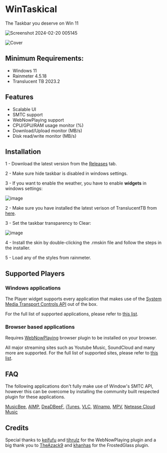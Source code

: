 # WinTaskical
The Taskbar you deserve on Win 11

![Screenshot 2024-02-20 005145](https://github.com/Meti0X7CB/WinTaskical/assets/8690114/e589b600-d6bd-47da-ac04-7f323736dcdd)

![Cover](https://github.com/Meti0X7CB/WinTaskical/assets/8690114/9ee08c83-12bf-4911-b794-dd3b13e60011)

## Minimum Requirements:
- Windows 11
- Rainmeter 4.5.18
- Translucent TB 2023.2

## Features
- Scalable UI
- SMTC support
- WebNowPlaying support
- CPU/GPU/RAM usage monitor (%)
- Download/Upload monitor (MB/s)
- Disk read/write monitor (MB/s)

## Installation
1 - Download the latest version from the [Releases](https://github.com/Meti0X7CB/WinTaskical/releases) tab.

2 - Make sure hide taskbar is disabled in windows settings.

3 - If you want to enable the weather, you have to enable __widgets__ in windows settings:

![image](https://github.com/Meti0X7CB/WinTaskical/assets/8690114/17037355-bb9d-4868-9f96-c294eccc7c12)

2 - Make sure you have installed the latest verison of TranslucentTB from [here](https://github.com/TranslucentTB/TranslucentTB/releases).

3 - Set the taskbar transparency to Clear:

![image](https://github.com/Meti0X7CB/WinTaskical/assets/8690114/b2298200-f7f9-4ba5-973f-ed3b64fcbd19)

4 - Install the skin by double-clicking the .rmskin file and follow the steps in the installer.

5 - Load any of the styles from rainmeter.

## Supported Players
### Windows applications 
The Player widget supports every application that makes use of the [System Media Transport Controls API](https://learn.microsoft.com/en-us/uwp/api/windows.media.systemmediatransportcontrols?view=winrt-22621) out of the box.

For the full list of supported applications, please refer to [this list](https://github.com/ModernFlyouts-Community/ModernFlyouts/blob/main/docs/GSMTC-Support-And-Popular-Apps.md).

### Browser based applications 
Requires [WebNowPlaying](https://wnp.keifufu.dev/extension/getting-started) browser plugin to be installed on your browser.

All major streaming sites such as Youtube Music, SoundCloud and many more are supported. For the full list of supported sites, please refer to [this list](https://wnp.keifufu.dev/supported-sites).

## FAQ
The following applications don't fully make use of Window's SMTC API, however this can be overcome by installing the community built respected plugin for these applications.

[MusicBee](https://github.com/ameer1234567890/mb_MediaControl), [AIMP](https://www.aimp.ru/?do=catalog&rec_id=1097
), [DeaDBeeF](https://github.com/DeaDBeeF-for-Windows/ddb_smtc), [iTunes](https://github.com/thewizrd/iTunes-SMTC), [VLC](https://github.com/spmn/vlc-win10smtc), [Winamp](https://github.com/NanMetal/gen_smtc), [MPV](https://github.com/x0wllaar/MPV-SMTC), [Netease Cloud Music](https://github.com/BetterNCM/InfinityLink)

## Credits
Special thanks to [keifufu](https://github.com/keifufu) and [tjhrulz](https://github.com/tjhrulz/) for the WebNowPlaying plugin and a big thank you to [TheAzack9](https://github.com/TheAzack9) and [khanhas](https://github.com/khanhas) for the FrostedGlass plugin.
